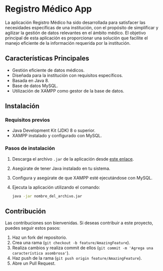 # Registro Médico App

La aplicación Registro Médico ha sido desarrollada para satisfacer las necesidades específicas de una institución, con el propósito de simplificar y agilizar la gestión de datos relevantes en el ámbito médico. El objetivo principal de esta aplicación es proporcionar una solución que facilite el manejo eficiente de la información requerida por la institución.

## Características Principales

- Gestión eficiente de datos médicos.
- Diseñada para la institución con requisitos específicos.
- Basada en Java 8.
- Base de datos MySQL.
- Utilización de XAMPP como gestor de la base de datos.

## Instalación

### Requisitos previos

- Java Development Kit (JDK) 8 o superior.
- XAMPP instalado y configurado con MySQL.

### Pasos de instalación

1. Descarga el archivo `.jar` de la aplicación desde [este enlace](https://mega.nz/file/F58lAbDY#R50KAPwxvzP_Bm8vS50Keo6RMh1wJenwPfsLhWCfRD0).
2. Asegúrate de tener Java instalado en tu sistema.
3. Configura y asegúrate de que XAMPP esté ejecutándose con MySQL.
4. Ejecuta la aplicación utilizando el comando:
   
   ```bash
   java -jar nombre_del_archivo.jar
   ```

## Contribución

Las contribuciones son bienvenidas. Si deseas contribuir a este proyecto, puedes seguir estos pasos:

1. Haz un fork del repositorio.
2. Crea una rama (`git checkout -b feature/AmazingFeature`).
3. Realiza cambios y realiza commit de ellos (`git commit -m 'Agrega una característica asombrosa'`).
4. Haz push de la rama (`git push origin feature/AmazingFeature`).
5. Abre un Pull Request.
